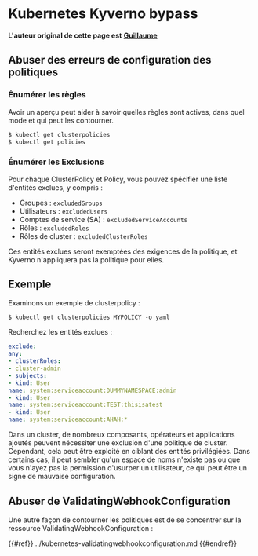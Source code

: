 # Kubernetes Kyverno bypass

**L'auteur original de cette page est** [**Guillaume**](https://www.linkedin.com/in/guillaume-chapela-ab4b9a196)

## Abuser des erreurs de configuration des politiques

### Énumérer les règles

Avoir un aperçu peut aider à savoir quelles règles sont actives, dans quel mode et qui peut les contourner.
```bash
$ kubectl get clusterpolicies
$ kubectl get policies
```
### Énumérer les Exclusions

Pour chaque ClusterPolicy et Policy, vous pouvez spécifier une liste d'entités exclues, y compris :

- Groupes : `excludedGroups`
- Utilisateurs : `excludedUsers`
- Comptes de service (SA) : `excludedServiceAccounts`
- Rôles : `excludedRoles`
- Rôles de cluster : `excludedClusterRoles`

Ces entités exclues seront exemptées des exigences de la politique, et Kyverno n'appliquera pas la politique pour elles.

## Exemple&#x20;

Examinons un exemple de clusterpolicy :&#x20;
```
$ kubectl get clusterpolicies MYPOLICY -o yaml
```
Recherchez les entités exclues :&#x20;
```yaml
exclude:
any:
- clusterRoles:
- cluster-admin
- subjects:
- kind: User
name: system:serviceaccount:DUMMYNAMESPACE:admin
- kind: User
name: system:serviceaccount:TEST:thisisatest
- kind: User
name: system:serviceaccount:AHAH:*
```
Dans un cluster, de nombreux composants, opérateurs et applications ajoutés peuvent nécessiter une exclusion d'une politique de cluster. Cependant, cela peut être exploité en ciblant des entités privilégiées. Dans certains cas, il peut sembler qu'un espace de noms n'existe pas ou que vous n'ayez pas la permission d'usurper un utilisateur, ce qui peut être un signe de mauvaise configuration.

## Abuser de ValidatingWebhookConfiguration

Une autre façon de contourner les politiques est de se concentrer sur la ressource ValidatingWebhookConfiguration :&#x20;

{{#ref}}
../kubernetes-validatingwebhookconfiguration.md
{{#endref}}
